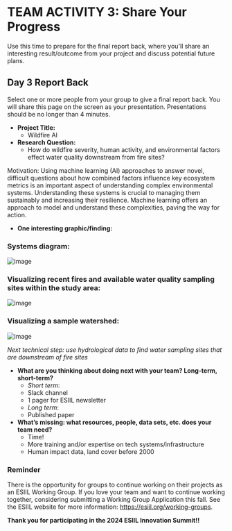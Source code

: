 # TEAM ACTIVITY 3: Share Your Progress

Use this time to prepare for the final report back, where you'll share an interesting result/outcome from your project and discuss potential future plans.

## Day 3 Report Back
Select one or more people from your group to give a final report back. You will share this page on the screen as your presentation. Presentations should be no longer than 4 minutes.

- **Project Title:**
    - Wildfire AI
- **Research Question:**
    - How do wildfire severity, human activity, and environmental factors effect water quality downstream from fire sites?
 
Motivation: Using machine learning (AI) approaches to answer novel, difficult questions about how combined factors influence key ecosystem metrics is an important aspect of understanding complex environmental systems. Understanding these systems is crucial to managing them sustainably and increasing their resilience. Machine learning offers an approach to model and understand these complexities, paving the way for action. 

- **One interesting graphic/finding:**
### Systems diagram:
![image](https://github.com/CU-ESIIL/Innovation-Summit-2024__13_Using-AI-to-understand-environmental-change/assets/124633666/fdcb852d-e15b-46ed-a319-187b3253162d)

### Visualizing recent fires and available water quality sampling sites within the study area:
![image](https://github.com/CU-ESIIL/Innovation-Summit-2024__13_Using-AI-to-understand-environmental-change/assets/124633666/55154320-46c6-4cf5-92e8-e16327c49471)

### Visualizing a sample watershed:
![image](https://github.com/CU-ESIIL/Innovation-Summit-2024__13_Using-AI-to-understand-environmental-change/assets/124633666/9847752c-8dcc-4f49-a4a4-622298dd7065)

*Next technical step: use hydrological data to find water sampling sites that are downstream of fire sites*


- **What are you thinking about doing next with your team? Long-term, short-term?**
    - *Short term*:
    - Slack channel
    - 1 pager for ESIIL newsletter
    - *Long term*:
    - Published paper
- **What’s missing: what resources, people, data sets, etc. does your team need?**
    - Time!
    - More training and/or expertise on tech systems/infrastructure
    - Human impact data, land cover before 2000


### Reminder
There is the opportunity for groups to continue working on their projects as an ESIIL Working Group. If you love your team and want to continue working together, considering submitting a Working Group Application this fall. See the ESIIL website for more information: <https://esiil.org/working-groups>.

**Thank you for participating in the 2024 ESIIL Innovation Summit!!**
